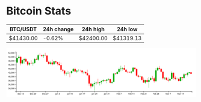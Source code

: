 # Bitcoin Stats

BTC/USDT|24h change|24h high|24h low|
|---|---|---|---|
|$41430.00|-0.62%|$42400.00|$41319.13|

<img src="./chart.svg">
